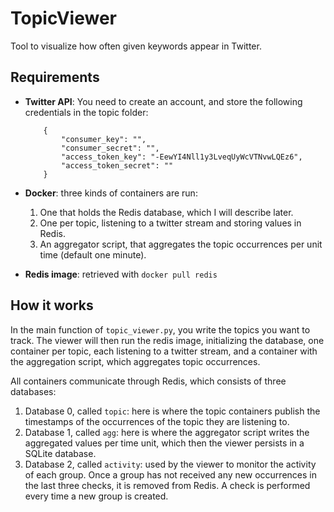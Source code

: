 # TopicViewer

Tool to visualize how often given keywords appear in Twitter.

## Requirements

- **Twitter API**: You need to create an account, and store the following credentials in the topic folder:
    ```
        {
            "consumer_key": "",
            "consumer_secret": "",
            "access_token_key": "-EewYI4Nll1y3LveqUyWcVTNvwLQEz6",
            "access_token_secret": ""
        }
    ```
- **Docker**: three kinds of containers are run:
    1. One that holds the Redis database, which I will describe later.
    2. One per topic, listening to a twitter stream and storing values in Redis.
    3. An aggregator script, that aggregates the topic occurrences per unit time (default one minute).

- **Redis image**: retrieved with `docker pull redis`


## How it works

In the main function of `topic_viewer.py`, you write the topics you want to track. The viewer will then
run the redis image, initializing the database, one container per topic, each listening to a twitter stream,
and a container with the aggregation script, which aggregates topic occurrences. 

All containers communicate through Redis, which consists of three databases:
1. Database 0, called `topic`: here is where the topic containers publish the timestamps of the occurrences
of the topic they are listening to.
2. Database 1, called `agg`: here is where the aggregator script writes the aggregated values per time unit,
which then the viewer persists in a SQLite database.
3. Database 2, called `activity`: used by the viewer to monitor the activity of each group. Once a group has not
received any new occurrences in the last three checks, it is removed from Redis. A check is performed every time
a new group is created.

